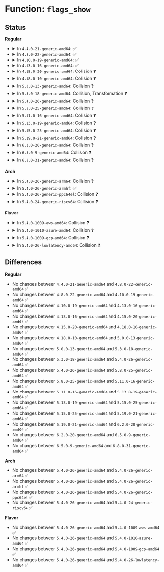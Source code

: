 # Function: <code>flags_show</code>

## Status
<b>Regular</b>
<ul>
<li>
<details>
<summary>In <code>4.4.0-21-generic-amd64</code>: ✅</summary>

```c
ssize_t flags_show(struct device * dev, struct device_attribute * attr, char * buf)
```

```json
{
  "name": "flags_show",
  "collision_type": "Unique Static",
  "inline_type": "No",
  "funcs": [
    {
      "addr": 18446744071586406944,
      "name": "flags_show",
      "external": false,
      "loc": "net/core/net-sysfs.c:318",
      "file": "net/core/net-sysfs.c",
      "inline": "seen, unknown",
      "caller_inline": [],
      "caller_func": []
    }
  ],
  "symbols": [
    {
      "addr": 18446744071586406944,
      "name": "flags_show",
      "section": ".text",
      "bind": "STB_LOCAL",
      "size": 26
    }
  ]
}
```
</details>
</li>
<li>
<details>
<summary>In <code>4.8.0-22-generic-amd64</code>: ✅</summary>

```c
ssize_t flags_show(struct device * dev, struct device_attribute * attr, char * buf)
```

```json
{
  "name": "flags_show",
  "collision_type": "Unique Static",
  "inline_type": "No",
  "funcs": [
    {
      "addr": 18446744071586849744,
      "name": "flags_show",
      "external": false,
      "loc": "net/core/net-sysfs.c:321",
      "file": "net/core/net-sysfs.c",
      "inline": "seen, unknown",
      "caller_inline": [],
      "caller_func": []
    }
  ],
  "symbols": [
    {
      "addr": 18446744071586849744,
      "name": "flags_show",
      "section": ".text",
      "bind": "STB_LOCAL",
      "size": 26
    }
  ]
}
```
</details>
</li>
<li>
<details>
<summary>In <code>4.10.0-19-generic-amd64</code>: ✅</summary>

```c
ssize_t flags_show(struct device * dev, struct device_attribute * attr, char * buf)
```

```json
{
  "name": "flags_show",
  "collision_type": "Unique Static",
  "inline_type": "No",
  "funcs": [
    {
      "addr": 18446744071587040496,
      "name": "flags_show",
      "external": false,
      "loc": "net/core/net-sysfs.c:321",
      "file": "net/core/net-sysfs.c",
      "inline": "seen, unknown",
      "caller_inline": [],
      "caller_func": []
    }
  ],
  "symbols": [
    {
      "addr": 18446744071587040496,
      "name": "flags_show",
      "section": ".text",
      "bind": "STB_LOCAL",
      "size": 26
    }
  ]
}
```
</details>
</li>
<li>
<details>
<summary>In <code>4.13.0-16-generic-amd64</code>: ✅</summary>

```c
ssize_t flags_show(struct device * dev, struct device_attribute * attr, char * buf)
```

```json
{
  "name": "flags_show",
  "collision_type": "Unique Static",
  "inline_type": "No",
  "funcs": [
    {
      "addr": 18446744071587169232,
      "name": "flags_show",
      "external": false,
      "loc": "net/core/net-sysfs.c:322",
      "file": "net/core/net-sysfs.c",
      "inline": "seen, unknown",
      "caller_inline": [],
      "caller_func": []
    }
  ],
  "symbols": [
    {
      "addr": 18446744071587169232,
      "name": "flags_show",
      "section": ".text",
      "bind": "STB_LOCAL",
      "size": 26
    }
  ]
}
```
</details>
</li>
<li>
<details>
<summary>In <code>4.15.0-20-generic-amd64</code>: Collision ❓</summary>

```c
ssize_t flags_show(struct device * dev, struct device_attribute * attr, char * buf)
```

```json
{
  "name": "flags_show",
  "collision_type": "Static-Static Collision",
  "inline_type": "No",
  "funcs": [
    {
      "addr": 18446744071585758048,
      "name": "flags_show",
      "external": false,
      "loc": "drivers/nvdimm/dimm_devs.c:334",
      "file": "drivers/nvdimm/dimm_devs.c",
      "inline": "seen, unknown",
      "caller_inline": [],
      "caller_func": []
    },
    {
      "addr": 18446744071587674576,
      "name": "flags_show",
      "external": false,
      "loc": "net/core/net-sysfs.c:326",
      "file": "net/core/net-sysfs.c",
      "inline": "seen, unknown",
      "caller_inline": [],
      "caller_func": []
    }
  ],
  "symbols": [
    {
      "addr": 18446744071585758048,
      "name": "flags_show",
      "section": ".text",
      "bind": "STB_LOCAL",
      "size": 109
    },
    {
      "addr": 18446744071587674576,
      "name": "flags_show",
      "section": ".text",
      "bind": "STB_LOCAL",
      "size": 26
    }
  ]
}
```
</details>
</li>
<li>
<details>
<summary>In <code>4.18.0-10-generic-amd64</code>: Collision ❓</summary>

```c
ssize_t flags_show(struct device * dev, struct device_attribute * attr, char * buf)
```

```json
{
  "name": "flags_show",
  "collision_type": "Static-Static Collision",
  "inline_type": "No",
  "funcs": [
    {
      "addr": 18446744071586004160,
      "name": "flags_show",
      "external": false,
      "loc": "drivers/nvdimm/dimm_devs.c:335",
      "file": "drivers/nvdimm/dimm_devs.c",
      "inline": "seen, unknown",
      "caller_inline": [],
      "caller_func": []
    },
    {
      "addr": 18446744071588004160,
      "name": "flags_show",
      "external": false,
      "loc": "net/core/net-sysfs.c:347",
      "file": "net/core/net-sysfs.c",
      "inline": "seen, unknown",
      "caller_inline": [],
      "caller_func": []
    }
  ],
  "symbols": [
    {
      "addr": 18446744071586004160,
      "name": "flags_show",
      "section": ".text",
      "bind": "STB_LOCAL",
      "size": 109
    },
    {
      "addr": 18446744071588004160,
      "name": "flags_show",
      "section": ".text",
      "bind": "STB_LOCAL",
      "size": 26
    }
  ]
}
```
</details>
</li>
<li>
<details>
<summary>In <code>5.0.0-13-generic-amd64</code>: Collision ❓</summary>

```c
ssize_t flags_show(struct device * dev, struct device_attribute * attr, char * buf)
```

```json
{
  "name": "flags_show",
  "collision_type": "Static-Static Collision",
  "inline_type": "No",
  "funcs": [
    {
      "addr": 18446744071586141184,
      "name": "flags_show",
      "external": false,
      "loc": "drivers/nvdimm/dimm_devs.c:323",
      "file": "drivers/nvdimm/dimm_devs.c",
      "inline": "seen, unknown",
      "caller_inline": [],
      "caller_func": []
    },
    {
      "addr": 18446744071588163408,
      "name": "flags_show",
      "external": false,
      "loc": "net/core/net-sysfs.c:348",
      "file": "net/core/net-sysfs.c",
      "inline": "seen, unknown",
      "caller_inline": [],
      "caller_func": []
    }
  ],
  "symbols": [
    {
      "addr": 18446744071586141184,
      "name": "flags_show",
      "section": ".text",
      "bind": "STB_LOCAL",
      "size": 109
    },
    {
      "addr": 18446744071588163408,
      "name": "flags_show",
      "section": ".text",
      "bind": "STB_LOCAL",
      "size": 26
    }
  ]
}
```
</details>
</li>
<li>
<details>
<summary>In <code>5.3.0-18-generic-amd64</code>: Collision, Transformation ❓</summary>

```c
ssize_t flags_show(struct device * dev, struct device_attribute * attr, char * buf)
```

```json
{
  "name": "flags_show",
  "collision_type": "Static-Static Collision",
  "inline_type": "No",
  "funcs": [
    {
      "addr": 0,
      "name": "flags_show",
      "external": false,
      "loc": "drivers/nvdimm/dimm_devs.c:320",
      "file": "drivers/nvdimm/dimm_devs.c",
      "inline": "seen, unknown",
      "caller_inline": [],
      "caller_func": []
    },
    {
      "addr": 18446744071588488544,
      "name": "flags_show",
      "external": false,
      "loc": "net/core/net-sysfs.c:343",
      "file": "net/core/net-sysfs.c",
      "inline": "seen, unknown",
      "caller_inline": [],
      "caller_func": []
    }
  ],
  "symbols": [
    {
      "addr": 18446744071586376848,
      "name": "flags_show",
      "section": ".text",
      "bind": "STB_LOCAL",
      "size": 100
    },
    {
      "addr": 18446744071586382038,
      "name": "flags_show.cold",
      "section": ".text",
      "bind": "STB_LOCAL",
      "size": 18
    },
    {
      "addr": 18446744071588488544,
      "name": "flags_show",
      "section": ".text",
      "bind": "STB_LOCAL",
      "size": 26
    }
  ]
}
```
</details>
</li>
<li>
<details>
<summary>In <code>5.4.0-26-generic-amd64</code>: Collision ❓</summary>

```c
ssize_t flags_show(struct device * dev, struct device_attribute * attr, char * buf)
```

```json
{
  "name": "flags_show",
  "collision_type": "Static-Static Collision",
  "inline_type": "No",
  "funcs": [
    {
      "addr": 18446744071586525120,
      "name": "flags_show",
      "external": false,
      "loc": "drivers/nvdimm/dimm_devs.c:320",
      "file": "drivers/nvdimm/dimm_devs.c",
      "inline": "seen, unknown",
      "caller_inline": [],
      "caller_func": []
    },
    {
      "addr": 18446744071588696224,
      "name": "flags_show",
      "external": false,
      "loc": "net/core/net-sysfs.c:343",
      "file": "net/core/net-sysfs.c",
      "inline": "seen, unknown",
      "caller_inline": [],
      "caller_func": []
    }
  ],
  "symbols": [
    {
      "addr": 18446744071586525120,
      "name": "flags_show",
      "section": ".text",
      "bind": "STB_LOCAL",
      "size": 109
    },
    {
      "addr": 18446744071588696224,
      "name": "flags_show",
      "section": ".text",
      "bind": "STB_LOCAL",
      "size": 26
    }
  ]
}
```
</details>
</li>
<li>
<details>
<summary>In <code>5.8.0-25-generic-amd64</code>: Collision ❓</summary>

```c
ssize_t flags_show(struct device * dev, struct device_attribute * attr, char * buf)
```

```json
{
  "name": "flags_show",
  "collision_type": "Static-Static Collision",
  "inline_type": "No",
  "funcs": [
    {
      "addr": 18446744071586543024,
      "name": "flags_show",
      "external": false,
      "loc": "drivers/tty/serial/serial_core.c:2673",
      "file": "drivers/tty/serial/serial_core.c",
      "inline": "seen, unknown",
      "caller_inline": [],
      "caller_func": []
    },
    {
      "addr": 18446744071587305856,
      "name": "flags_show",
      "external": false,
      "loc": "drivers/nvdimm/dimm_devs.c:310",
      "file": "drivers/nvdimm/dimm_devs.c",
      "inline": "seen, unknown",
      "caller_inline": [],
      "caller_func": []
    },
    {
      "addr": 18446744071589564304,
      "name": "flags_show",
      "external": false,
      "loc": "net/core/net-sysfs.c:355",
      "file": "net/core/net-sysfs.c",
      "inline": "seen, unknown",
      "caller_inline": [],
      "caller_func": []
    }
  ],
  "symbols": [
    {
      "addr": 18446744071586543024,
      "name": "flags_show",
      "section": ".text",
      "bind": "STB_LOCAL",
      "size": 97
    },
    {
      "addr": 18446744071587305856,
      "name": "flags_show",
      "section": ".text",
      "bind": "STB_LOCAL",
      "size": 106
    },
    {
      "addr": 18446744071589564304,
      "name": "flags_show",
      "section": ".text",
      "bind": "STB_LOCAL",
      "size": 90
    }
  ]
}
```
</details>
</li>
<li>
<details>
<summary>In <code>5.11.0-16-generic-amd64</code>: Collision ❓</summary>

```c
ssize_t flags_show(struct device * dev, struct device_attribute * attr, char * buf)
```

```json
{
  "name": "flags_show",
  "collision_type": "Static-Static Collision",
  "inline_type": "No",
  "funcs": [
    {
      "addr": 18446744071586653888,
      "name": "flags_show",
      "external": false,
      "loc": "drivers/tty/serial/serial_core.c:2680",
      "file": "drivers/tty/serial/serial_core.c",
      "inline": "seen, unknown",
      "caller_inline": [],
      "caller_func": []
    },
    {
      "addr": 18446744071587367472,
      "name": "flags_show",
      "external": false,
      "loc": "drivers/nvdimm/dimm_devs.c:310",
      "file": "drivers/nvdimm/dimm_devs.c",
      "inline": "seen, unknown",
      "caller_inline": [],
      "caller_func": []
    },
    {
      "addr": 18446744071589571456,
      "name": "flags_show",
      "external": false,
      "loc": "net/core/net-sysfs.c:356",
      "file": "net/core/net-sysfs.c",
      "inline": "seen, unknown",
      "caller_inline": [],
      "caller_func": []
    }
  ],
  "symbols": [
    {
      "addr": 18446744071586653888,
      "name": "flags_show",
      "section": ".text",
      "bind": "STB_LOCAL",
      "size": 92
    },
    {
      "addr": 18446744071587367472,
      "name": "flags_show",
      "section": ".text",
      "bind": "STB_LOCAL",
      "size": 106
    },
    {
      "addr": 18446744071589571456,
      "name": "flags_show",
      "section": ".text",
      "bind": "STB_LOCAL",
      "size": 90
    }
  ]
}
```
</details>
</li>
<li>
<details>
<summary>In <code>5.13.0-19-generic-amd64</code>: Collision ❓</summary>

```c
ssize_t flags_show(struct device * dev, struct device_attribute * attr, char * buf)
```

```json
{
  "name": "flags_show",
  "collision_type": "Static-Static Collision",
  "inline_type": "No",
  "funcs": [
    {
      "addr": 18446744071585734128,
      "name": "flags_show",
      "external": false,
      "loc": "drivers/acpi/dock.c:502",
      "file": "drivers/acpi/dock.c",
      "inline": "seen, unknown",
      "caller_inline": [],
      "caller_func": []
    },
    {
      "addr": 18446744071586537808,
      "name": "flags_show",
      "external": false,
      "loc": "drivers/tty/serial/serial_core.c:2677",
      "file": "drivers/tty/serial/serial_core.c",
      "inline": "seen, unknown",
      "caller_inline": [],
      "caller_func": []
    },
    {
      "addr": 18446744071587249456,
      "name": "flags_show",
      "external": false,
      "loc": "drivers/nvdimm/dimm_devs.c:310",
      "file": "drivers/nvdimm/dimm_devs.c",
      "inline": "seen, unknown",
      "caller_inline": [],
      "caller_func": []
    },
    {
      "addr": 18446744071589471456,
      "name": "flags_show",
      "external": false,
      "loc": "net/core/net-sysfs.c:356",
      "file": "net/core/net-sysfs.c",
      "inline": "seen, unknown",
      "caller_inline": [],
      "caller_func": []
    }
  ],
  "symbols": [
    {
      "addr": 18446744071585734128,
      "name": "flags_show",
      "section": ".text",
      "bind": "STB_LOCAL",
      "size": 43
    },
    {
      "addr": 18446744071586537808,
      "name": "flags_show",
      "section": ".text",
      "bind": "STB_LOCAL",
      "size": 92
    },
    {
      "addr": 18446744071587249456,
      "name": "flags_show",
      "section": ".text",
      "bind": "STB_LOCAL",
      "size": 106
    },
    {
      "addr": 18446744071589471456,
      "name": "flags_show",
      "section": ".text",
      "bind": "STB_LOCAL",
      "size": 86
    }
  ]
}
```
</details>
</li>
<li>
<details>
<summary>In <code>5.15.0-25-generic-amd64</code>: Collision ❓</summary>

```c
ssize_t flags_show(struct device * dev, struct device_attribute * attr, char * buf)
```

```json
{
  "name": "flags_show",
  "collision_type": "Static-Static Collision",
  "inline_type": "No",
  "funcs": [
    {
      "addr": 18446744071586216192,
      "name": "flags_show",
      "external": false,
      "loc": "drivers/acpi/dock.c:502",
      "file": "drivers/acpi/dock.c",
      "inline": "seen, unknown",
      "caller_inline": [],
      "caller_func": []
    },
    {
      "addr": 18446744071587076224,
      "name": "flags_show",
      "external": false,
      "loc": "drivers/tty/serial/serial_core.c:2692",
      "file": "drivers/tty/serial/serial_core.c",
      "inline": "seen, unknown",
      "caller_inline": [],
      "caller_func": []
    },
    {
      "addr": 18446744071587815600,
      "name": "flags_show",
      "external": false,
      "loc": "drivers/nvdimm/dimm_devs.c:310",
      "file": "drivers/nvdimm/dimm_devs.c",
      "inline": "seen, unknown",
      "caller_inline": [],
      "caller_func": []
    },
    {
      "addr": 18446744071590208640,
      "name": "flags_show",
      "external": false,
      "loc": "net/core/net-sysfs.c:376",
      "file": "net/core/net-sysfs.c",
      "inline": "seen, unknown",
      "caller_inline": [],
      "caller_func": []
    }
  ],
  "symbols": [
    {
      "addr": 18446744071586216192,
      "name": "flags_show",
      "section": ".text",
      "bind": "STB_LOCAL",
      "size": 43
    },
    {
      "addr": 18446744071587076224,
      "name": "flags_show",
      "section": ".text",
      "bind": "STB_LOCAL",
      "size": 92
    },
    {
      "addr": 18446744071587815600,
      "name": "flags_show",
      "section": ".text",
      "bind": "STB_LOCAL",
      "size": 106
    },
    {
      "addr": 18446744071590208640,
      "name": "flags_show",
      "section": ".text",
      "bind": "STB_LOCAL",
      "size": 86
    }
  ]
}
```
</details>
</li>
<li>
<details>
<summary>In <code>5.19.0-21-generic-amd64</code>: Collision ❓</summary>

```c
ssize_t flags_show(struct device * dev, struct device_attribute * attr, char * buf)
```

```json
{
  "name": "flags_show",
  "collision_type": "Static-Static Collision",
  "inline_type": "No",
  "funcs": [
    {
      "addr": 18446744071587454176,
      "name": "flags_show",
      "external": false,
      "loc": "drivers/acpi/dock.c:501",
      "file": "drivers/acpi/dock.c",
      "inline": "seen, unknown",
      "caller_inline": [],
      "caller_func": []
    },
    {
      "addr": 18446744071588381168,
      "name": "flags_show",
      "external": false,
      "loc": "drivers/tty/serial/serial_core.c:2739",
      "file": "drivers/tty/serial/serial_core.c",
      "inline": "seen, unknown",
      "caller_inline": [],
      "caller_func": []
    },
    {
      "addr": 18446744071589164688,
      "name": "flags_show",
      "external": false,
      "loc": "drivers/nvdimm/dimm_devs.c:290",
      "file": "drivers/nvdimm/dimm_devs.c",
      "inline": "seen, unknown",
      "caller_inline": [],
      "caller_func": []
    },
    {
      "addr": 18446744071591782640,
      "name": "flags_show",
      "external": false,
      "loc": "net/core/net-sysfs.c:378",
      "file": "net/core/net-sysfs.c",
      "inline": "seen, unknown",
      "caller_inline": [],
      "caller_func": []
    }
  ],
  "symbols": [
    {
      "addr": 18446744071587454176,
      "name": "flags_show",
      "section": ".text",
      "bind": "STB_LOCAL",
      "size": 48
    },
    {
      "addr": 18446744071588381168,
      "name": "flags_show",
      "section": ".text",
      "bind": "STB_LOCAL",
      "size": 120
    },
    {
      "addr": 18446744071589164688,
      "name": "flags_show",
      "section": ".text",
      "bind": "STB_LOCAL",
      "size": 99
    },
    {
      "addr": 18446744071591782640,
      "name": "flags_show",
      "section": ".text",
      "bind": "STB_LOCAL",
      "size": 99
    }
  ]
}
```
</details>
</li>
<li>
<details>
<summary>In <code>6.2.0-20-generic-amd64</code>: Collision ❓</summary>

```c
ssize_t flags_show(struct device * dev, struct device_attribute * attr, char * buf)
```

```json
{
  "name": "flags_show",
  "collision_type": "Static-Static Collision",
  "inline_type": "No",
  "funcs": [
    {
      "addr": 18446744071588715696,
      "name": "flags_show",
      "external": false,
      "loc": "drivers/acpi/dock.c:501",
      "file": "drivers/acpi/dock.c",
      "inline": "seen, unknown",
      "caller_inline": [],
      "caller_func": []
    },
    {
      "addr": 18446744071589804976,
      "name": "flags_show",
      "external": false,
      "loc": "drivers/tty/serial/serial_core.c:2873",
      "file": "drivers/tty/serial/serial_core.c",
      "inline": "seen, unknown",
      "caller_inline": [],
      "caller_func": []
    },
    {
      "addr": 18446744071590716544,
      "name": "flags_show",
      "external": false,
      "loc": "drivers/nvdimm/dimm_devs.c:290",
      "file": "drivers/nvdimm/dimm_devs.c",
      "inline": "seen, unknown",
      "caller_inline": [],
      "caller_func": []
    },
    {
      "addr": 18446744071593576576,
      "name": "flags_show",
      "external": false,
      "loc": "net/core/net-sysfs.c:378",
      "file": "net/core/net-sysfs.c",
      "inline": "seen, unknown",
      "caller_inline": [],
      "caller_func": []
    }
  ],
  "symbols": [
    {
      "addr": 18446744071588715696,
      "name": "flags_show",
      "section": ".text",
      "bind": "STB_LOCAL",
      "size": 48
    },
    {
      "addr": 18446744071589804976,
      "name": "flags_show",
      "section": ".text",
      "bind": "STB_LOCAL",
      "size": 120
    },
    {
      "addr": 18446744071590716544,
      "name": "flags_show",
      "section": ".text",
      "bind": "STB_LOCAL",
      "size": 99
    },
    {
      "addr": 18446744071593576576,
      "name": "flags_show",
      "section": ".text",
      "bind": "STB_LOCAL",
      "size": 99
    }
  ]
}
```
</details>
</li>
<li>
<details>
<summary>In <code>6.5.0-9-generic-amd64</code>: Collision ❓</summary>

```c
ssize_t flags_show(struct device * dev, struct device_attribute * attr, char * buf)
```

```json
{
  "name": "flags_show",
  "collision_type": "Static-Static Collision",
  "inline_type": "No",
  "funcs": [
    {
      "addr": 18446744071589003888,
      "name": "flags_show",
      "external": false,
      "loc": "drivers/acpi/dock.c:501",
      "file": "drivers/acpi/dock.c",
      "inline": "seen, unknown",
      "caller_inline": [],
      "caller_func": []
    },
    {
      "addr": 18446744071590109760,
      "name": "flags_show",
      "external": false,
      "loc": "drivers/tty/serial/serial_core.c:2905",
      "file": "drivers/tty/serial/serial_core.c",
      "inline": "seen, unknown",
      "caller_inline": [],
      "caller_func": []
    },
    {
      "addr": 18446744071591057824,
      "name": "flags_show",
      "external": false,
      "loc": "drivers/nvdimm/dimm_devs.c:290",
      "file": "drivers/nvdimm/dimm_devs.c",
      "inline": "seen, unknown",
      "caller_inline": [],
      "caller_func": []
    },
    {
      "addr": 18446744071594047696,
      "name": "flags_show",
      "external": false,
      "loc": "net/core/net-sysfs.c:378",
      "file": "net/core/net-sysfs.c",
      "inline": "seen, unknown",
      "caller_inline": [],
      "caller_func": []
    }
  ],
  "symbols": [
    {
      "addr": 18446744071589003888,
      "name": "flags_show",
      "section": ".text",
      "bind": "STB_LOCAL",
      "size": 48
    },
    {
      "addr": 18446744071590109760,
      "name": "flags_show",
      "section": ".text",
      "bind": "STB_LOCAL",
      "size": 120
    },
    {
      "addr": 18446744071591057824,
      "name": "flags_show",
      "section": ".text",
      "bind": "STB_LOCAL",
      "size": 99
    },
    {
      "addr": 18446744071594047696,
      "name": "flags_show",
      "section": ".text",
      "bind": "STB_LOCAL",
      "size": 99
    }
  ]
}
```
</details>
</li>
<li>
<details>
<summary>In <code>6.8.0-31-generic-amd64</code>: Collision ❓</summary>

```c
ssize_t flags_show(struct device * dev, struct device_attribute * attr, char * buf)
```

```json
{
  "name": "flags_show",
  "collision_type": "Static-Static Collision",
  "inline_type": "No",
  "funcs": [
    {
      "addr": 18446744071589308192,
      "name": "flags_show",
      "external": false,
      "loc": "drivers/acpi/dock.c:501",
      "file": "drivers/acpi/dock.c",
      "inline": "seen, unknown",
      "caller_inline": [],
      "caller_func": []
    },
    {
      "addr": 18446744071590449200,
      "name": "flags_show",
      "external": false,
      "loc": "drivers/tty/serial/serial_core.c:2941",
      "file": "drivers/tty/serial/serial_core.c",
      "inline": "seen, unknown",
      "caller_inline": [],
      "caller_func": []
    },
    {
      "addr": 18446744071591402528,
      "name": "flags_show",
      "external": false,
      "loc": "drivers/nvdimm/dimm_devs.c:292",
      "file": "drivers/nvdimm/dimm_devs.c",
      "inline": "seen, unknown",
      "caller_inline": [],
      "caller_func": []
    },
    {
      "addr": 18446744071594838096,
      "name": "flags_show",
      "external": false,
      "loc": "net/core/net-sysfs.c:390",
      "file": "net/core/net-sysfs.c",
      "inline": "seen, unknown",
      "caller_inline": [],
      "caller_func": []
    }
  ],
  "symbols": [
    {
      "addr": 18446744071589308192,
      "name": "flags_show",
      "section": ".text",
      "bind": "STB_LOCAL",
      "size": 48
    },
    {
      "addr": 18446744071590449200,
      "name": "flags_show",
      "section": ".text",
      "bind": "STB_LOCAL",
      "size": 101
    },
    {
      "addr": 18446744071591402528,
      "name": "flags_show",
      "section": ".text",
      "bind": "STB_LOCAL",
      "size": 99
    },
    {
      "addr": 18446744071594838096,
      "name": "flags_show",
      "section": ".text",
      "bind": "STB_LOCAL",
      "size": 99
    }
  ]
}
```
</details>
</li>
</ul>
<b>Arch</b>
<ul>
<li>
<details>
<summary>In <code>5.4.0-26-generic-arm64</code>: Collision ❓</summary>

```c
ssize_t flags_show(struct device * dev, struct device_attribute * attr, char * buf)
```

```json
{
  "name": "flags_show",
  "collision_type": "Static-Static Collision",
  "inline_type": "No",
  "funcs": [
    {
      "addr": 18446603336499410952,
      "name": "flags_show",
      "external": false,
      "loc": "drivers/nvdimm/dimm_devs.c:320",
      "file": "drivers/nvdimm/dimm_devs.c",
      "inline": "seen, unknown",
      "caller_inline": [],
      "caller_func": []
    },
    {
      "addr": 18446603336502258448,
      "name": "flags_show",
      "external": false,
      "loc": "net/core/net-sysfs.c:343",
      "file": "net/core/net-sysfs.c",
      "inline": "seen, unknown",
      "caller_inline": [],
      "caller_func": []
    }
  ],
  "symbols": [
    {
      "addr": 18446603336499410952,
      "name": "flags_show",
      "section": ".text",
      "bind": "STB_LOCAL",
      "size": 136
    },
    {
      "addr": 18446603336502258448,
      "name": "flags_show",
      "section": ".text",
      "bind": "STB_LOCAL",
      "size": 60
    }
  ]
}
```
</details>
</li>
<li>
<details>
<summary>In <code>5.4.0-26-generic-armhf</code>: ✅</summary>

```c
ssize_t flags_show(struct device * dev, struct device_attribute * attr, char * buf)
```

```json
{
  "name": "flags_show",
  "collision_type": "Unique Static",
  "inline_type": "No",
  "funcs": [
    {
      "addr": 3235004656,
      "name": "flags_show",
      "external": false,
      "loc": "net/core/net-sysfs.c:343",
      "file": "net/core/net-sysfs.c",
      "inline": "seen, unknown",
      "caller_inline": [],
      "caller_func": []
    }
  ],
  "symbols": [
    {
      "addr": 3235004656,
      "name": "flags_show",
      "section": ".text",
      "bind": "STB_LOCAL",
      "size": 40
    }
  ]
}
```
</details>
</li>
<li>
<details>
<summary>In <code>5.4.0-26-generic-ppc64el</code>: Collision ❓</summary>

```c
ssize_t flags_show(struct device * dev, struct device_attribute * attr, char * buf)
```

```json
{
  "name": "flags_show",
  "collision_type": "Static-Static Collision",
  "inline_type": "No",
  "funcs": [
    {
      "addr": 13835058055292650880,
      "name": "flags_show",
      "external": false,
      "loc": "drivers/nvdimm/dimm_devs.c:320",
      "file": "drivers/nvdimm/dimm_devs.c",
      "inline": "seen, unknown",
      "caller_inline": [],
      "caller_func": []
    },
    {
      "addr": 13835058055295751936,
      "name": "flags_show",
      "external": false,
      "loc": "net/core/net-sysfs.c:343",
      "file": "net/core/net-sysfs.c",
      "inline": "seen, unknown",
      "caller_inline": [],
      "caller_func": []
    }
  ],
  "symbols": [
    {
      "addr": 13835058055292650880,
      "name": "flags_show",
      "section": ".text",
      "bind": "STB_LOCAL",
      "size": 136
    },
    {
      "addr": 13835058055295751936,
      "name": "flags_show",
      "section": ".text",
      "bind": "STB_LOCAL",
      "size": 32
    }
  ]
}
```
</details>
</li>
<li>
<details>
<summary>In <code>5.4.0-24-generic-riscv64</code>: Collision ❓</summary>

```c
ssize_t flags_show(struct device * dev, struct device_attribute * attr, char * buf)
```

```json
{
  "name": "flags_show",
  "collision_type": "Static-Static Collision",
  "inline_type": "No",
  "funcs": [
    {
      "addr": 18446743936276639930,
      "name": "flags_show",
      "external": false,
      "loc": "drivers/nvdimm/dimm_devs.c:320",
      "file": "drivers/nvdimm/dimm_devs.c",
      "inline": "seen, unknown",
      "caller_inline": [],
      "caller_func": []
    },
    {
      "addr": 18446743936278495224,
      "name": "flags_show",
      "external": false,
      "loc": "net/core/net-sysfs.c:343",
      "file": "net/core/net-sysfs.c",
      "inline": "seen, unknown",
      "caller_inline": [],
      "caller_func": []
    }
  ],
  "symbols": [
    {
      "addr": 18446743936278495224,
      "name": "flags_show",
      "section": ".text",
      "bind": "STB_LOCAL",
      "size": 58
    },
    {
      "addr": 18446743936276639930,
      "name": "flags_show",
      "section": ".text",
      "bind": "STB_LOCAL",
      "size": 130
    }
  ]
}
```
</details>
</li>
</ul>
<b>Flavor</b>
<ul>
<li>
<details>
<summary>In <code>5.4.0-1009-aws-amd64</code>: Collision ❓</summary>

```c
ssize_t flags_show(struct device * dev, struct device_attribute * attr, char * buf)
```

```json
{
  "name": "flags_show",
  "collision_type": "Static-Static Collision",
  "inline_type": "No",
  "funcs": [
    {
      "addr": 18446744071586215600,
      "name": "flags_show",
      "external": false,
      "loc": "drivers/nvdimm/dimm_devs.c:320",
      "file": "drivers/nvdimm/dimm_devs.c",
      "inline": "seen, unknown",
      "caller_inline": [],
      "caller_func": []
    },
    {
      "addr": 18446744071588302960,
      "name": "flags_show",
      "external": false,
      "loc": "net/core/net-sysfs.c:343",
      "file": "net/core/net-sysfs.c",
      "inline": "seen, unknown",
      "caller_inline": [],
      "caller_func": []
    }
  ],
  "symbols": [
    {
      "addr": 18446744071586215600,
      "name": "flags_show",
      "section": ".text",
      "bind": "STB_LOCAL",
      "size": 109
    },
    {
      "addr": 18446744071588302960,
      "name": "flags_show",
      "section": ".text",
      "bind": "STB_LOCAL",
      "size": 26
    }
  ]
}
```
</details>
</li>
<li>
<details>
<summary>In <code>5.4.0-1010-azure-amd64</code>: Collision ❓</summary>

```c
ssize_t flags_show(struct device * dev, struct device_attribute * attr, char * buf)
```

```json
{
  "name": "flags_show",
  "collision_type": "Static-Static Collision",
  "inline_type": "No",
  "funcs": [
    {
      "addr": 18446744071585085760,
      "name": "flags_show",
      "external": false,
      "loc": "drivers/acpi/nfit/core.c:1605",
      "file": "drivers/acpi/nfit/core.c",
      "inline": "seen, unknown",
      "caller_inline": [],
      "caller_func": []
    },
    {
      "addr": 18446744071586033968,
      "name": "flags_show",
      "external": false,
      "loc": "drivers/nvdimm/dimm_devs.c:320",
      "file": "drivers/nvdimm/dimm_devs.c",
      "inline": "seen, unknown",
      "caller_inline": [],
      "caller_func": []
    },
    {
      "addr": 18446744071588015776,
      "name": "flags_show",
      "external": false,
      "loc": "net/core/net-sysfs.c:343",
      "file": "net/core/net-sysfs.c",
      "inline": "seen, unknown",
      "caller_inline": [],
      "caller_func": []
    }
  ],
  "symbols": [
    {
      "addr": 18446744071585085760,
      "name": "flags_show",
      "section": ".text",
      "bind": "STB_LOCAL",
      "size": 215
    },
    {
      "addr": 18446744071586033968,
      "name": "flags_show",
      "section": ".text",
      "bind": "STB_LOCAL",
      "size": 109
    },
    {
      "addr": 18446744071588015776,
      "name": "flags_show",
      "section": ".text",
      "bind": "STB_LOCAL",
      "size": 26
    }
  ]
}
```
</details>
</li>
<li>
<details>
<summary>In <code>5.4.0-1009-gcp-amd64</code>: Collision ❓</summary>

```c
ssize_t flags_show(struct device * dev, struct device_attribute * attr, char * buf)
```

```json
{
  "name": "flags_show",
  "collision_type": "Static-Static Collision",
  "inline_type": "No",
  "funcs": [
    {
      "addr": 18446744071586473088,
      "name": "flags_show",
      "external": false,
      "loc": "drivers/nvdimm/dimm_devs.c:320",
      "file": "drivers/nvdimm/dimm_devs.c",
      "inline": "seen, unknown",
      "caller_inline": [],
      "caller_func": []
    },
    {
      "addr": 18446744071588634784,
      "name": "flags_show",
      "external": false,
      "loc": "net/core/net-sysfs.c:343",
      "file": "net/core/net-sysfs.c",
      "inline": "seen, unknown",
      "caller_inline": [],
      "caller_func": []
    }
  ],
  "symbols": [
    {
      "addr": 18446744071586473088,
      "name": "flags_show",
      "section": ".text",
      "bind": "STB_LOCAL",
      "size": 109
    },
    {
      "addr": 18446744071588634784,
      "name": "flags_show",
      "section": ".text",
      "bind": "STB_LOCAL",
      "size": 26
    }
  ]
}
```
</details>
</li>
<li>
<details>
<summary>In <code>5.4.0-26-lowlatency-amd64</code>: Collision ❓</summary>

```c
ssize_t flags_show(struct device * dev, struct device_attribute * attr, char * buf)
```

```json
{
  "name": "flags_show",
  "collision_type": "Static-Static Collision",
  "inline_type": "No",
  "funcs": [
    {
      "addr": 18446744071586584768,
      "name": "flags_show",
      "external": false,
      "loc": "drivers/nvdimm/dimm_devs.c:320",
      "file": "drivers/nvdimm/dimm_devs.c",
      "inline": "seen, unknown",
      "caller_inline": [],
      "caller_func": []
    },
    {
      "addr": 18446744071588774560,
      "name": "flags_show",
      "external": false,
      "loc": "net/core/net-sysfs.c:343",
      "file": "net/core/net-sysfs.c",
      "inline": "seen, unknown",
      "caller_inline": [],
      "caller_func": []
    }
  ],
  "symbols": [
    {
      "addr": 18446744071586584768,
      "name": "flags_show",
      "section": ".text",
      "bind": "STB_LOCAL",
      "size": 109
    },
    {
      "addr": 18446744071588774560,
      "name": "flags_show",
      "section": ".text",
      "bind": "STB_LOCAL",
      "size": 26
    }
  ]
}
```
</details>
</li>
</ul>

## Differences
<b>Regular</b>
<ul>
<li>
No changes between <code>4.4.0-21-generic-amd64</code> and <code>4.8.0-22-generic-amd64</code> ✅
</li>
<li>
No changes between <code>4.8.0-22-generic-amd64</code> and <code>4.10.0-19-generic-amd64</code> ✅
</li>
<li>
No changes between <code>4.10.0-19-generic-amd64</code> and <code>4.13.0-16-generic-amd64</code> ✅
</li>
<li>
No changes between <code>4.13.0-16-generic-amd64</code> and <code>4.15.0-20-generic-amd64</code> ✅
</li>
<li>
No changes between <code>4.15.0-20-generic-amd64</code> and <code>4.18.0-10-generic-amd64</code> ✅
</li>
<li>
No changes between <code>4.18.0-10-generic-amd64</code> and <code>5.0.0-13-generic-amd64</code> ✅
</li>
<li>
No changes between <code>5.0.0-13-generic-amd64</code> and <code>5.3.0-18-generic-amd64</code> ✅
</li>
<li>
No changes between <code>5.3.0-18-generic-amd64</code> and <code>5.4.0-26-generic-amd64</code> ✅
</li>
<li>
No changes between <code>5.4.0-26-generic-amd64</code> and <code>5.8.0-25-generic-amd64</code> ✅
</li>
<li>
No changes between <code>5.8.0-25-generic-amd64</code> and <code>5.11.0-16-generic-amd64</code> ✅
</li>
<li>
No changes between <code>5.11.0-16-generic-amd64</code> and <code>5.13.0-19-generic-amd64</code> ✅
</li>
<li>
No changes between <code>5.13.0-19-generic-amd64</code> and <code>5.15.0-25-generic-amd64</code> ✅
</li>
<li>
No changes between <code>5.15.0-25-generic-amd64</code> and <code>5.19.0-21-generic-amd64</code> ✅
</li>
<li>
No changes between <code>5.19.0-21-generic-amd64</code> and <code>6.2.0-20-generic-amd64</code> ✅
</li>
<li>
No changes between <code>6.2.0-20-generic-amd64</code> and <code>6.5.0-9-generic-amd64</code> ✅
</li>
<li>
No changes between <code>6.5.0-9-generic-amd64</code> and <code>6.8.0-31-generic-amd64</code> ✅
</li>
</ul>
<b>Arch</b>
<ul>
<li>
No changes between <code>5.4.0-26-generic-amd64</code> and <code>5.4.0-26-generic-arm64</code> ✅
</li>
<li>
No changes between <code>5.4.0-26-generic-amd64</code> and <code>5.4.0-26-generic-armhf</code> ✅
</li>
<li>
No changes between <code>5.4.0-26-generic-amd64</code> and <code>5.4.0-26-generic-ppc64el</code> ✅
</li>
<li>
No changes between <code>5.4.0-26-generic-amd64</code> and <code>5.4.0-24-generic-riscv64</code> ✅
</li>
</ul>
<b>Flavor</b>
<ul>
<li>
No changes between <code>5.4.0-26-generic-amd64</code> and <code>5.4.0-1009-aws-amd64</code> ✅
</li>
<li>
No changes between <code>5.4.0-26-generic-amd64</code> and <code>5.4.0-1010-azure-amd64</code> ✅
</li>
<li>
No changes between <code>5.4.0-26-generic-amd64</code> and <code>5.4.0-1009-gcp-amd64</code> ✅
</li>
<li>
No changes between <code>5.4.0-26-generic-amd64</code> and <code>5.4.0-26-lowlatency-amd64</code> ✅
</li>
</ul>
